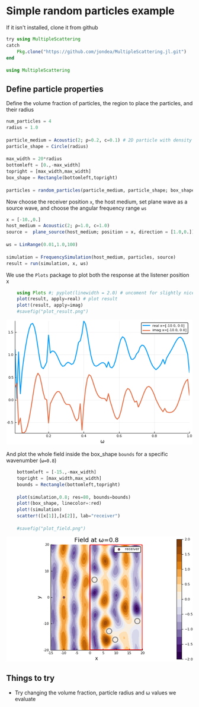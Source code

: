 # Simple random particles example

If it isn't installed, clone it from github
```julia
try using MultipleScattering
catch
    Pkg.clone("https://github.com/jondea/MultipleScattering.jl.git")
end

using MultipleScattering
```

## Define particle properties
Define the volume fraction of particles, the region to place the particles, and their radius
```julia
num_particles = 4
radius = 1.0

particle_medium = Acoustic(2; ρ=0.2, c=0.1) # 2D particle with density ρ = 0.2 and soundspeed c = 0.1
particle_shape = Circle(radius)

max_width = 20*radius
bottomleft = [0.,-max_width]
topright = [max_width,max_width]
box_shape = Rectangle(bottomleft,topright)

particles = random_particles(particle_medium, particle_shape; box_shape = box_shape, num_particles = num_particles)
```

Now choose the receiver position `x`, the host medium, set plane wave as a source wave, and choose the angular frequency range `ωs`
```julia
x = [-10.,0.]
host_medium = Acoustic(2; ρ=1.0, c=1.0)
source =  plane_source(host_medium; position = x, direction = [1.0,0.])

ωs = LinRange(0.01,1.0,100)

simulation = FrequencySimulation(host_medium, particles, source)
result = run(simulation, x, ωs)
```

We use the `Plots` package to plot both the response at the listener position x

```julia
    using Plots #; pyplot(linewidth = 2.0) # uncoment for slightly nicer plots
    plot(result, apply=real) # plot result
    plot!(result, apply=imag)
    #savefig("plot_result.png")
```
![Plot of response against wavenumber](plot_result.png)

And plot the whole field inside the box_shape `bounds` for a specific wavenumber (`ω=0.8`)
```julia
    bottomleft = [-15.,-max_width]
    topright = [max_width,max_width]
    bounds = Rectangle(bottomleft,topright)

    plot(simulation,0.8; res=80, bounds=bounds)
    plot!(box_shape, linecolor=:red)
    plot!(simulation)
    scatter!([x[1]],[x[2]], lab="receiver")

    #savefig("plot_field.png")
```
![Plot real part of acoustic field](plot_field.png)
## Things to try
- Try changing the volume fraction, particle radius and ω values we evaluate

